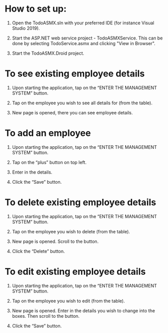 # How to set up:

1. Open the TodoASMX.sln with your preferred IDE (for instance Visual Studio 2019).

2. Start the ASP.NET web service project - TodoASMXService. This can be done by selecting TodoService.asmx and clicking "View in Browser".

3. Start the TodoASMX.Droid project.

# To see existing employee details
1. Upon starting the application, tap on the “ENTER THE MANAGEMENT SYSTEM” button.

2. Tap on the employee you wish to see all details for (from the table).

3. New page is opened, there you can see employee details.

# To add an employee
1. Upon starting the application, tap on the “ENTER THE MANAGEMENT SYSTEM” button.

2. Tap on the “plus” button on top left.

3. Enter in the details.

4. Click the “Save” button.

# To delete existing employee details
1. Upon starting the application, tap on the “ENTER THE MANAGEMENT SYSTEM” button.

2. Tap on the employee you wish to delete (from the table).

3. New page is opened. Scroll to the button.

4. Click the “Delete” button.

# To edit existing employee details
1. Upon starting the application, tap on the “ENTER THE MANAGEMENT SYSTEM” button.

2. Tap on the employee you wish to edit (from the table).

3. New page is opened. Enter in the details you wish to change into the boxes. Then scroll to the button.

4. Click the “Save” button.
